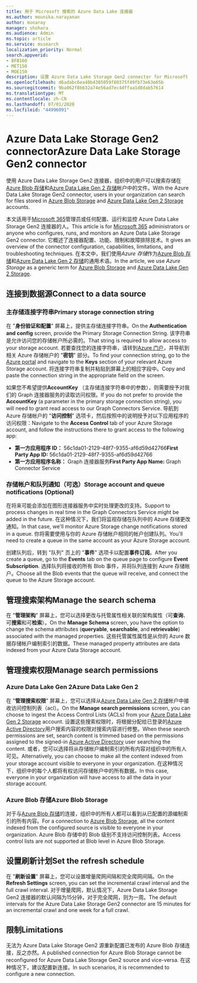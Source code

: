 ```yaml
---
title: 用于 Microsoft 搜索的 Azure Data Lake 连接器
ms.author: mounika.narayanan
author: monaray
manager: shohara
ms.audience: Admin
ms.topic: article
ms.service: mssearch
localization_priority: Normal
search.appverid:
- BFB160
- MET150
- MOE150
description: 设置 Azure Data Lake Storage Gen2 connector for Microsoft Search
ms.openlocfilehash: d6adabc6ea40b4385059f80375f49fb73e63e65b
ms.sourcegitcommit: 9ba062f8b632a74e56ad7ec4dffaa1d8dab57614
ms.translationtype: MT
ms.contentlocale: zh-CN
ms.lasthandoff: 07/01/2020
ms.locfileid: "44996091"
---
```

# <a name="azure-data-lake-storage-gen2-connector"></a><span data-ttu-id="9f83d-103">Azure Data Lake Storage Gen2 connector</span><span class="sxs-lookup"><span data-stu-id="9f83d-103">Azure Data Lake Storage Gen2 connector</span></span>

<span data-ttu-id="9f83d-104">使用 Azure Data Lake Storage Gen2 连接器，组织中的用户可以搜索存储在[Azure Blob 存储](https://docs.microsoft.com/azure/storage/blobs/storage-blobs-introduction)和[Azure Data Lake Gen 2 存储](https://docs.microsoft.com/azure/storage/blobs/data-lake-storage-introduction)帐户中的文件。</span><span class="sxs-lookup"><span data-stu-id="9f83d-104">With the Azure Data Lake Storage Gen2 connector, users in your organization can search for files stored in [Azure Blob Storage](https://docs.microsoft.com/azure/storage/blobs/storage-blobs-introduction) and [Azure Data Lake Gen 2 Storage](https://docs.microsoft.com/azure/storage/blobs/data-lake-storage-introduction) accounts.</span></span>

<span data-ttu-id="9f83d-105">本文适用于[Microsoft 365](https://www.microsoft.com/microsoft-365)管理员或任何配置、运行和监控 Azure Data Lake Storage Gen2 连接器的人。</span><span class="sxs-lookup"><span data-stu-id="9f83d-105">This article is for [Microsoft 365](https://www.microsoft.com/microsoft-365) administrators or anyone who configures, runs, and monitors an Azure Data Lake Storage Gen2 connector.</span></span> <span data-ttu-id="9f83d-106">它概述了连接器配置、功能、限制和故障排除技术。</span><span class="sxs-lookup"><span data-stu-id="9f83d-106">It gives an overview of the connector configuration, capabilities, limitations, and troubleshooting techniques.</span></span> <span data-ttu-id="9f83d-107">在本文中，我们使用*Azure 存储*作为[Azure Blob 存储](https://docs.microsoft.com/azure/storage/blobs/storage-blobs-introduction)和[Azure Data Lake Gen 2 存储](https://docs.microsoft.com/azure/storage/blobs/data-lake-storage-introduction)的通用术语。</span><span class="sxs-lookup"><span data-stu-id="9f83d-107">In the article, we use *Azure Storage* as a generic term for [Azure Blob Storage](https://docs.microsoft.com/azure/storage/blobs/storage-blobs-introduction) and [Azure Data Lake Gen 2 Storage](https://docs.microsoft.com/azure/storage/blobs/data-lake-storage-introduction).</span></span>

## <a name="connect-to-a-data-source"></a><span data-ttu-id="9f83d-108">连接到数据源</span><span class="sxs-lookup"><span data-stu-id="9f83d-108">Connect to a data source</span></span>
### <a name="primary-storage-connection-string"></a><span data-ttu-id="9f83d-109">主存储连接字符串</span><span class="sxs-lookup"><span data-stu-id="9f83d-109">Primary storage connection string</span></span> 
<span data-ttu-id="9f83d-110">在 "**身份验证和配置**" 屏幕上，提供主存储连接字符串。</span><span class="sxs-lookup"><span data-stu-id="9f83d-110">On the **Authentication and config** screen, provide the Primary Storage Connection String.</span></span> <span data-ttu-id="9f83d-111">该字符串是允许访问您的存储帐户所必需的。</span><span class="sxs-lookup"><span data-stu-id="9f83d-111">That string is required to allow access to your storage account.</span></span> <span data-ttu-id="9f83d-112">若要查找您的连接字符串，请转到[Azure 门户](https://ms.portal.azure.com/#home)，并导航到相关 Azure 存储帐户的 "**密钥**" 部分。</span><span class="sxs-lookup"><span data-stu-id="9f83d-112">To find your connection string, go to the [Azure portal](https://ms.portal.azure.com/#home) and navigate to the **Keys** section of your relevant Azure Storage account.</span></span> <span data-ttu-id="9f83d-113">将连接字符串复制并粘贴到屏幕上的相应字段中。</span><span class="sxs-lookup"><span data-stu-id="9f83d-113">Copy and paste the connection string in the appropriate field on the screen.</span></span>

<span data-ttu-id="9f83d-114">如果您不希望提供**AccountKey** （主存储连接字符串中的参数），则需要授予对我们的 Graph 连接器服务的读取访问权限。</span><span class="sxs-lookup"><span data-stu-id="9f83d-114">If you do not prefer to provide the **AccountKey** (a parameter in the primary storage connection string), you will need to grant read access to our Graph Connectors Service.</span></span> <span data-ttu-id="9f83d-115">导航到 Azure 存储帐户的 "**访问控制**" 选项卡，然后按照中的说明授予对以下应用程序的访问权限：</span><span class="sxs-lookup"><span data-stu-id="9f83d-115">Navigate to the **Access Control** tab of your Azure Storage account, and follow the instructions there to grant access to the following app:</span></span>
* <span data-ttu-id="9f83d-116">**第一方应用程序 ID：** 56c1da01-2129-48f7-9355-af6d59d42766</span><span class="sxs-lookup"><span data-stu-id="9f83d-116">**First Party App ID:** 56c1da01-2129-48f7-9355-af6d59d42766</span></span>
* <span data-ttu-id="9f83d-117">**第一方应用程序名称：** Graph 连接器服务</span><span class="sxs-lookup"><span data-stu-id="9f83d-117">**First Party App Name:** Graph Connector Service</span></span>

### <a name="storage-account-and-queue-notifications-optional"></a><span data-ttu-id="9f83d-118">存储帐户和队列通知（可选）</span><span class="sxs-lookup"><span data-stu-id="9f83d-118">Storage account and queue notifications (Optional)</span></span>
<span data-ttu-id="9f83d-119">在将来可能会添加在图形连接器服务中实时处理更改的支持。</span><span class="sxs-lookup"><span data-stu-id="9f83d-119">Support to process changes in real time in the Graph Connectors Service might be added in the future.</span></span> <span data-ttu-id="9f83d-120">在这种情况下，我们将监视存储在队列中的 Azure 存储更改通知。</span><span class="sxs-lookup"><span data-stu-id="9f83d-120">In that case, we'll monitor Azure Storage change notifications stored in a queue.</span></span> <span data-ttu-id="9f83d-121">你将需要使用与你的 Azure 存储帐户相同的帐户创建队列。</span><span class="sxs-lookup"><span data-stu-id="9f83d-121">You'll need to create a queue in the same account as your Azure Storage account.</span></span>

<span data-ttu-id="9f83d-122">创建队列后，转到 "队列" 页上的 "**事件**" 选项卡以配置**事件订阅**。</span><span class="sxs-lookup"><span data-stu-id="9f83d-122">After you create a queue, go to the **Events** tab on the queue page to configure **Event Subscription**.</span></span> <span data-ttu-id="9f83d-123">选择队列将接收的所有 Blob 事件，并将队列连接到 Azure 存储帐户。</span><span class="sxs-lookup"><span data-stu-id="9f83d-123">Choose all the Blob events that the queue will receive, and connect the queue to the Azure Storage account.</span></span>

## <a name="manage-the-search-schema"></a><span data-ttu-id="9f83d-124">管理搜索架构</span><span class="sxs-lookup"><span data-stu-id="9f83d-124">Manage the search schema</span></span>
<span data-ttu-id="9f83d-125">在 "**管理架构**" 屏幕上，您可以选择更改与托管属性相关联的架构属性（可**查询**、可**搜索**和可**检索**）。</span><span class="sxs-lookup"><span data-stu-id="9f83d-125">On the **Manage Schema** screen, you have the option to change the schema attributes (**queryable**, **searchable**, and **retrievable**) associated with the managed properties.</span></span> <span data-ttu-id="9f83d-126">这些托管属性属性是从你的 Azure 数据存储帐户编制索引的数据。</span><span class="sxs-lookup"><span data-stu-id="9f83d-126">These managed property attributes are data indexed from your Azure Data Storage account.</span></span>

## <a name="manage-search-permissions"></a><span data-ttu-id="9f83d-127">管理搜索权限</span><span class="sxs-lookup"><span data-stu-id="9f83d-127">Manage search permissions</span></span>
### <a name="azure-data-lake-gen-2"></a><span data-ttu-id="9f83d-128">Azure Data Lake Gen 2</span><span class="sxs-lookup"><span data-stu-id="9f83d-128">Azure Data Lake Gen 2</span></span>
<span data-ttu-id="9f83d-129">在 "**管理搜索权限**" 屏幕上，您可以选择从[Azure Data Lake Gen 2 存储](https://docs.microsoft.com/azure/storage/blobs/data-lake-storage-introduction)帐户中接收访问控制列表（acl）。</span><span class="sxs-lookup"><span data-stu-id="9f83d-129">On the **Manage search permissions** screen, you can choose to ingest the Access Control Lists (ACLs) from your [Azure Data Lake Gen 2 Storage](https://docs.microsoft.com/azure/storage/blobs/data-lake-storage-introduction) account.</span></span> <span data-ttu-id="9f83d-130">设置这些搜索权限时，将根据分配给已登录的[Azure Active Directory](https://docs.microsoft.com/azure/active-directory/)用户搜索内容的权限对搜索内容进行修整。</span><span class="sxs-lookup"><span data-stu-id="9f83d-130">When these search permissions are set, search content is trimmed based on the permissions assigned to the signed-in [Azure Active Directory](https://docs.microsoft.com/azure/active-directory/) user searching the content.</span></span> <span data-ttu-id="9f83d-131">或者，您可以选择将从存储帐户编制索引的所有内容对组织中的所有人可见。</span><span class="sxs-lookup"><span data-stu-id="9f83d-131">Alternatively, you can choose to make all the content indexed from your storage account visible to everyone in your organization.</span></span> <span data-ttu-id="9f83d-132">在这种情况下，组织中的每个人都将有权访问存储帐户中的所有数据。</span><span class="sxs-lookup"><span data-stu-id="9f83d-132">In this case, everyone in your organization will have access to all the data in your storage account.</span></span>

### <a name="azure-blob-storage"></a><span data-ttu-id="9f83d-133">Azure Blob 存储</span><span class="sxs-lookup"><span data-stu-id="9f83d-133">Azure Blob Storage</span></span>
<span data-ttu-id="9f83d-134">对于与[Azure Blob 存储](https://docs.microsoft.com/azure/storage/blobs/storage-blobs-introduction)的连接，组织中的所有人都可以看到从已配置的源编制索引的所有内容。</span><span class="sxs-lookup"><span data-stu-id="9f83d-134">For a connection to [Azure Blob Storage](https://docs.microsoft.com/azure/storage/blobs/storage-blobs-introduction), all the content indexed from the configured source is visible to everyone in your organization.</span></span> <span data-ttu-id="9f83d-135">Azure Blob 存储中的 Blob 级别不支持访问控制列表。</span><span class="sxs-lookup"><span data-stu-id="9f83d-135">Access control lists are not supported at Blob level in Azure Blob Storage.</span></span>

## <a name="set-the-refresh-schedule"></a><span data-ttu-id="9f83d-136">设置刷新计划</span><span class="sxs-lookup"><span data-stu-id="9f83d-136">Set the refresh schedule</span></span>
<span data-ttu-id="9f83d-137">在 "**刷新设置**" 屏幕上，您可以设置增量爬网间隔和完全爬网间隔。</span><span class="sxs-lookup"><span data-stu-id="9f83d-137">On the **Refresh Settings** screen, you can set the incremental crawl interval and the full crawl interval.</span></span> <span data-ttu-id="9f83d-138">对于增量爬网，默认情况下，Azure Data Lake Storage Gen2 连接器的默认间隔为15分钟，对于完全爬网，则为一周。</span><span class="sxs-lookup"><span data-stu-id="9f83d-138">The default intervals for the Azure Data Lake Storage Gen2 connector are 15 minutes for an incremental crawl and one week for a full crawl.</span></span>

## <a name="limitations"></a><span data-ttu-id="9f83d-139">限制</span><span class="sxs-lookup"><span data-stu-id="9f83d-139">Limitations</span></span>
<span data-ttu-id="9f83d-140">无法为 Azure Data Lake Storage Gen2 源重新配置已发布的 Azure Blob 存储连接，反之亦然。</span><span class="sxs-lookup"><span data-stu-id="9f83d-140">A published connection for Azure Blob Storage cannot be reconfigured for Azure Data Lake Storage Gen2 source and vice-versa.</span></span> <span data-ttu-id="9f83d-141">在这种情况下，建议配置新连接。</span><span class="sxs-lookup"><span data-stu-id="9f83d-141">In such scenarios, it is recommended to configure a new connection.</span></span>
